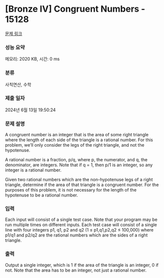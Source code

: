 # [Bronze IV] Congruent Numbers - 15128 

[문제 링크](https://www.acmicpc.net/problem/15128) 

### 성능 요약

메모리: 2020 KB, 시간: 0 ms

### 분류

사칙연산, 수학

### 제출 일자

2024년 6월 13일 19:50:24

### 문제 설명

<p>A congruent number is an integer that is the area of some right triangle where the length of each side of the triangle is a rational number. For this problem, we’ll only consider the legs of the right triangle, and not the hypotenuse.</p>

<p>A rational number is a fraction, p/q, where p, the numerator, and q, the denominator, are integers. Note that if q = 1, then p/1 is an integer, so any integer is a rational number.</p>

<p>Given two rational numbers which are the non-hypotenuse legs of a right triangle, determine if the area of that triangle is a congruent number. For the purposes of this problem, it is not necessary for the length of the hypotenuse to be a rational number.</p>

### 입력 

 <p>Each input will consist of a single test case. Note that your program may be run multiple times on different inputs. Each test case will consist of a single line with four integers p1, q1, p2 and q2 (1 ≤ p1,q1,p2,q2 ≤ 100,000) where p1/q1 and p2/q2 are the rational numbers which are the sides of a right triangle. </p>

### 출력 

 <p>Output a single integer, which is 1 if the area of the triangle is an integer, 0 if not. Note that the area has to be an integer, not just a rational number.</p>

